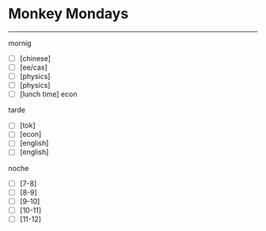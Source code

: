 # Monkey Mondays
---
mornig
- [ ] [chinese]
- [ ] [ee/cas]
- [ ] [physics]
- [ ] [physics]
- [ ] [lunch time] econ

tarde
- [ ] [tok] 
- [ ] [econ]
- [ ] [english]
- [ ] [english]

noche
- [ ] [7-8] 
- [ ] [8-9] 
- [ ] [9-10]
- [ ] [10-11]
- [ ] [11-12]